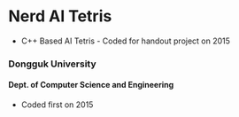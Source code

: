 # Nerd AI Tetris
- C++ Based AI Tetris - Coded for handout project on 2015

### Dongguk University
#### Dept. of Computer Science and Engineering

* Coded first on 2015